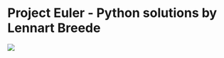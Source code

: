 # Project Euler - Python solutions by Lennart Breede
![](https://projecteuler.net/profile/lbreede.png)